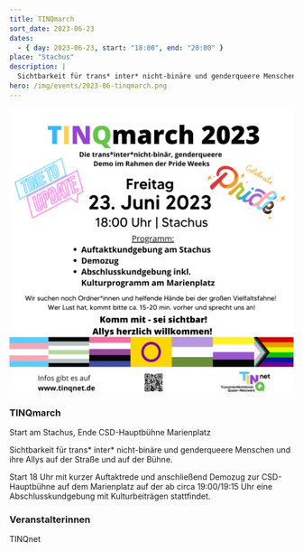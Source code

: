 ```yaml
---
title: TINQmarch
sort_date: 2023-06-23
dates:
  - { day: 2023-06-23, start: "18:00", end: "20:00" }
place: "Stachus"
description: |
  Sichtbarkeit für trans* inter* nicht-binäre und genderqueere Menschen und ihre Allys auf der Straße und auf der Bühne (Fremdveranstaltung)
hero: /img/events/2023-06-tinqmarch.png
---
```


![](/img/events/2023-06-tinqmarch.png)

### TINQmarch

Start am Stachus, Ende CSD-Hauptbühne Marienplatz

Sichtbarkeit für trans\* inter\* nicht-binäre und genderqueere Menschen und ihre Allys auf der Straße und auf der Bühne.

Start 18 Uhr mit kurzer Auftaktrede und anschließend Demozug zur CSD-Hauptbühne auf dem Marienplatz auf der ab circa 19:00/19:15 Uhr eine Abschlusskundgebung mit Kulturbeiträgen stattfindet.

### Veranstalterinnen

TINQnet
